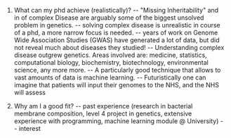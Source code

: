 1. What can my phd achieve (realistically)?
  -- "Missing Inheritability" and in of complex Disease are arguably some of the biggest unsolved problem in genetics.
  -- solving complex disease is unrealistic in course of a phd, a more narrow focus is needed.
  -- years of work on Genome Wide Association Studies (GWAS) have generated a lot of data, but did not reveal much about diseases they studied!
  -- Understanding complex disease outgrew genetics. Areas involved are: medicine, statistics, computational biology, biochemistry, biotechnology, environmental science, any more more.
  -- A particularly good technique that allows to  vast amounts of data is machine learning.
  -- Futuristically one can imagine that patients will input their genomes to the NHS, and the NHS will assess


2. Why am I a good fit?
  -- past experience (research in bacterial membrane composition, level 4 project in genetics, extensive experience with programming, machine learning module @ University)
  -- interest 

